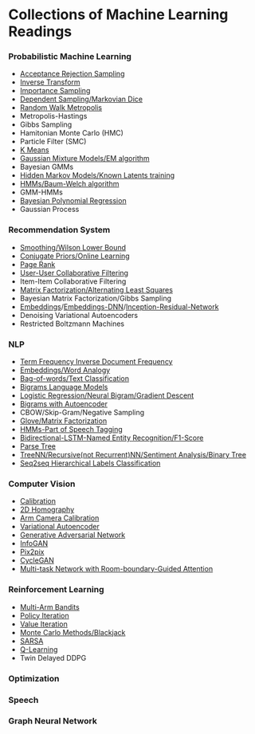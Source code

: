 # Collections of Machine Learning Readings

### Probabilistic Machine Learning
* [Acceptance Rejection Sampling](notes/Acceptance-Rejection.ipynb)
* [Inverse Transform](notes/Inverse-Transform-Sampling.ipynb)
* [Importance Sampling](notes/ImportanceSampling.ipynb)
* [Dependent Sampling/Markovian Dice](notes/DependentSampling.ipynb)
* [Random Walk Metropolis](notes/Random-Walk-Metropolis.ipynb)
* Metropolis-Hastings
* Gibbs Sampling
* Hamitonian Monte Carlo (HMC)
* Particle Filter (SMC)
* [K Means](notes/K-Means.ipynb)
* [Gaussian Mixture Models/EM algorithm](notes/EM-GMM2.ipynb)
* Bayesian GMMs 
* [Hidden Markov Models/Known Latents training](notes/HMM_visible.ipynb)
* [HMMs/Baum-Welch algorithm](notes/EM_HMM_Sequence.ipynb) 
* GMM-HMMs
* [Bayesian Polynomial Regression](https://github.com/zcemycl/ProbabilisticPerspectiveMachineLearning/blob/master/Probabilistic%20Machine%20Learning/Introduction%20to%20Probabilistic%20Machine%20Learning/Bayesian%20inference%20and%20prediction%20with%20finite%20regression%20models.ipynb)
* Gaussian Process

### Recommendation System
* [Smoothing/Wilson Lower Bound](notes/rs_Rate-Popularity.ipynb)
* [Conjugate Priors/Online Learning](notes/rs_Conjugate-Prior.ipynb)
* [Page Rank](notes/rs_Page-Rank.ipynb)
* [User-User Collaborative Filtering](notes/rs_User-User-Collaborative-Filtering.ipynb)
* Item-Item Collaborative Filtering
* [Matrix Factorization/Alternating Least Squares](notes/rs_Matrix-Factorization.ipynb)
* Bayesian Matrix Factorization/Gibbs Sampling
* [Embeddings](notes/rs_Embedding.ipynb)/[Embeddings-DNN](notes/rs_Deep-Neural-Network.ipynb)/[Inception-Residual-Network](notes/rs-Residual-Learning.ipynb)
* Denoising Variational Autoencoders
* Restricted Boltzmann Machines

### NLP
* [Term Frequency Inverse Document Frequency](notes/nlp_TFIDF.ipynb)
* [Embeddings/Word Analogy](notes/nlp_Embeddings.ipynb)
* [Bag-of-words/Text Classification](notes/nlp_Bag-of-words.ipynb)
* [Bigrams Language Models](notes/nlp_Bigrams-Language-Models.ipynb)
* [Logistic Regression/Neural Bigram/Gradient Descent](notes/nlp_Neural-Bigram.ipynb)
* [Bigrams with Autoencoder](notes/nlp_Bigram-Autoencoder.ipynb)
* CBOW/Skip-Gram/Negative Sampling
* [Glove/Matrix Factorization](notes/nlp_Glove-Matrix-Factorization.ipynb)
* [HMMs-Part of Speech Tagging](notes/nlp_HMMs-POS.ipynb)
* [Bidirectional-LSTM-Named Entity Recognition/F1-Score](notes/nlp_Named-Entity-Recognition-RNN.ipynb)
* [Parse Tree](notes/nlp_Recurrent-Tree-Neural-Network.ipynb)
* [TreeNN/Recursive(not Recurrent)NN/Sentiment Analysis/Binary Tree](notes/nlp_Recurrent-Tree-Neural-Network.ipynb)
* [Seq2seq Hierarchical Labels Classification](https://github.com/zcemycl/seq2seq-labelladder)

### Computer Vision
* [Calibration](https://github.com/zcemycl/zcemycl.github.io/blob/master/resources/calibration.ipynb)
* [2D Homography](https://github.com/zcemycl/Robotics/blob/master/Perception/Logo%20Projection/LogoProjection.ipynb)
* [Arm Camera Calibration](https://github.com/zcemycl/Robotics/blob/master/DobotMagic/calibration/utils.py)
* [Variational Autoencoder](https://github.com/zcemycl/self-work/blob/master/VAE/VAE2.ipynb)
* [Generative Adversarial Network](https://github.com/zcemycl/Matlab-GAN/blob/master/GAN/GAN.m)
* [InfoGAN](https://github.com/zcemycl/Matlab-GAN/blob/master/InfoGAN/InfoGAN.m)
* [Pix2pix](https://github.com/zcemycl/Matlab-GAN/blob/master/Pix2Pix/PIX2PIX.m)
* [CycleGAN](https://github.com/zcemycl/Matlab-GAN/blob/master/CycleGAN/CycleGAN.m)
* [Multi-task Network with Room-boundary-Guided Attention](https://github.com/zcemycl/TF2DeepFloorplan)

### Reinforcement Learning
* [Multi-Arm Bandits](https://github.com/zcemycl/zcemycl.github.io/blob/master/resources/rlread.ipynb)
* [Policy Iteration](https://github.com/zcemycl/Robotics/blob/master/Reinforcemnet%20Learning/PolicyIteration.ipynb)
* [Value Iteration](https://github.com/zcemycl/Robotics/blob/master/Reinforcemnet%20Learning/ValueIteration.ipynb)
* [Monte Carlo Methods/Blackjack](https://github.com/zcemycl/zcemycl.github.io/blob/master/resources/blackjack.ipynb)
* [SARSA](https://github.com/zcemycl/Robotics/blob/master/Reinforcemnet%20Learning/sarsa.ipynb)
* [Q-Learning](https://github.com/zcemycl/Robotics/blob/master/Reinforcemnet%20Learning/q-learning.ipynb)
* Twin Delayed DDPG

### Optimization

### Speech

### Graph Neural Network


